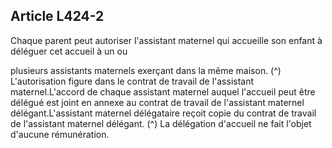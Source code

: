 ## Article L424-2

Chaque parent peut autoriser l'assistant maternel qui accueille son enfant à déléguer cet accueil à un ou

plusieurs assistants maternels exerçant dans la même maison. (^)
L'autorisation figure dans le contrat de travail de l'assistant maternel.L'accord de chaque assistant
maternel auquel l'accueil peut être délégué est joint en annexe au contrat de travail de l'assistant maternel
délégant.L'assistant maternel délégataire reçoit copie du contrat de travail de l'assistant maternel délégant. (^)
La délégation d'accueil ne fait l'objet d'aucune rémunération.


